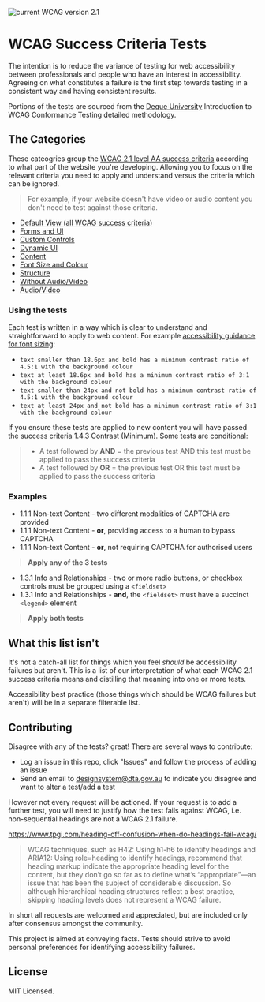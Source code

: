 ![current WCAG version 2.1](https://img.shields.io/badge/current%20version-WCAG%202.1-%230a5470?style=flat)
# WCAG Success Criteria Tests
The intention is to reduce the variance of testing for web accessibility between professionals and people who have an interest in accessibility. Agreeing on what constitutes a failure is the first step towards testing in a consistent way and having consistent results.

Portions of the tests are sourced from the [Deque University](https://dequeuniversity.com/) Introduction to WCAG Conformance Testing detailed methodology.

## The Categories
These cateogries group the [WCAG 2.1 level AA success criteria](https://www.w3.org/TR/WCAG21/) according to what part of the website you're developing. Allowing you to focus on the relevant criteria you need to apply and understand versus the criteria which can be ignored. 

> For example, if your website doesn't have video or audio content you don't need to test against those criteria.
- [Default View (all WCAG success criteria)](https://www.notion.so/5bf080c521c5486db8a4995cce275f1b?v=6ada80f459e74ac7aaca499beb1c66a4)
- [Forms and UI](https://www.notion.so/5bf080c521c5486db8a4995cce275f1b?v=12a87dc4da84412f99ecaae9fc0388c9)
- [Custom Controls](https://www.notion.so/5bf080c521c5486db8a4995cce275f1b?v=a56fc94a0ee14e6db16d3e3ede18d757)
- [Dynamic UI](https://www.notion.so/5bf080c521c5486db8a4995cce275f1b?v=902cc37b4b0242798ee0f664cbaf1ae7)
- [Content](https://www.notion.so/5bf080c521c5486db8a4995cce275f1b?v=76cb009968c0417ab7c55a205a7ed107)
- [Font Size and Colour](https://www.notion.so/5bf080c521c5486db8a4995cce275f1b?v=ec4067a1e3d146319b47b909b501388a)
- [Structure](https://www.notion.so/5bf080c521c5486db8a4995cce275f1b?v=9d87f6bbb00c436a8799cd0b46737f7e)
- [Without Audio/Video](https://www.notion.so/5bf080c521c5486db8a4995cce275f1b?v=60113a7cde9f4fadbec9dc274f3aa499)
- [Audio/Video](https://www.notion.so/5bf080c521c5486db8a4995cce275f1b?v=81b9d14ab0be47f28ae4760404187b6d)

### Using the tests
Each test is written in a way which is clear to understand and straightforward to apply to web content. For example [accessibility guidance for font sizing](https://www.notion.so/5bf080c521c5486db8a4995cce275f1b?v=ec4067a1e3d146319b47b909b501388a):
- `text smaller than 18.6px and bold has a minimum contrast ratio of 4.5:1 with the background colour`
- `text at least 18.6px and bold has a minimum contrast ratio of 3:1 with the background colour`
- `text smaller than 24px and not bold has a minimum contrast ratio of 4.5:1 with the background colour`
- `text at least 24px and not bold has a minimum contrast ratio of 3:1 with the background colour`

If you ensure these tests are applied to new content you will have passed the success criteria 1.4.3 Contrast (Minimum). 
Some tests are conditional:

> * A test followed by **AND** <other test> = the previous test AND this test must be applied to pass the success criteria
> * A test followed by **OR** <other test> = the previous test OR this test must be applied to pass the success criteria

### Examples

* 1.1.1 Non-text Content - two different modalities of CAPTCHA are provided
* 1.1.1 Non-text Content - **or**, providing access to a human to bypass CAPTCHA
* 1.1.1 Non-text Content - **or**, not requiring CAPTCHA for authorised users  
  
> **Apply any of the 3 tests**

* 1.3.1 Info and Relationships - two or more radio buttons, or checkbox controls must be grouped using a `<fieldset>`
* 1.3.1 Info and Relationships - **and**, the `<fieldset>` must have a succinct `<legend>` element  

> **Apply both tests**
  
## What this list isn't
It's not a catch-all list for things which you feel _should_ be accessibility failures but aren't. This is a list of our interpretation of what each WCAG 2.1 success criteria means and distilling that meaning into one or more tests. 
  
Accessibility best practice (those things which should be WCAG failures but aren't) will be in a separate filterable list.

## Contributing
Disagree with any of the tests? great! There are several ways to contribute:
- Log an issue in this repo, click "Issues" and follow the process of adding an issue
- Send an email to designsystem@dta.gov.au to indicate you disagree and want to alter a test/add a test

However not every request will be actioned. If your request is to add a further test, you will need to justify how the test fails against WCAG, i.e. non-sequential headings are not a WCAG 2.1 failure. 

https://www.tpgi.com/heading-off-confusion-when-do-headings-fail-wcag/
> WCAG techniques, such as H42: Using h1-h6 to identify headings and ARIA12: Using role=heading to identify headings, recommend that heading markup indicate the appropriate heading level for the content, but they don’t go so far as to define what’s “appropriate”—an issue that has been the subject of considerable discussion. So although hierarchical heading structures reflect a best practice, skipping heading levels does not represent a WCAG failure.

In short all requests are welcomed and appreciated, but are included only after consensus amongst the community. 
  
This project is aimed at conveying facts. Tests should strive to avoid personal preferences for identifying accessibility failures.

## License
MIT Licensed.
